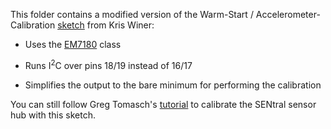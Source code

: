 This folder contains a modified version of the Warm-Start / Accelerometer-Calibration 
[sketch](https://github.com/kriswiner/EM7180_SENtral_sensor_hub/tree/master/WarmStartandAccelCal) from Kris Winer:

<ul>
<p><li>Uses the <a href="https://github.com/simondlevy/EM7180/blob/master/src/EM7180.h">EM7180</a> class
<p><li>Runs I<sup>2</sup>C over pins 18/19 instead of 16/17
<p><li>Simplifies the output to the bare minimum for performing the calibration
</ul>

You can still follow Greg Tomasch's 
[tutorial](https://github.com/kriswiner/EM7180_SENtral_sensor_hub/wiki/F.--Magnetometer-and-Accelerometer-Calibration) 
to calibrate the SENtral sensor hub with this sketch.

